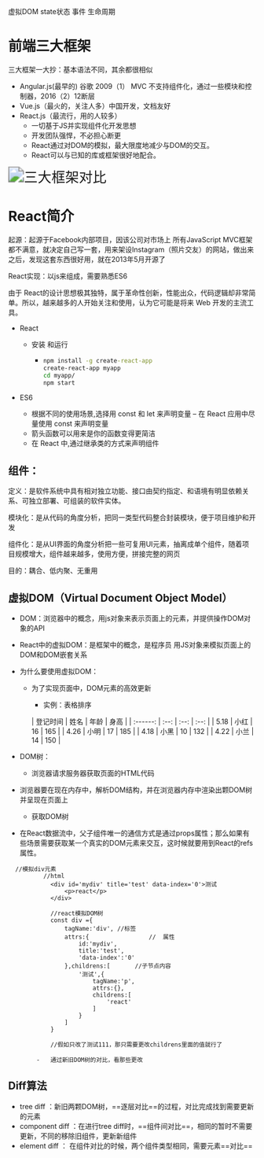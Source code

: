 虚拟DOM	state状态  事件  生命周期  

# 前端三大框架

三大框架一大抄：基本语法不同，其余都很相似

-   Angular.js(最早的)  谷歌 2009（1） MVC 不支持组件化，通过一些模块和控制器，2016（2）12断层
-   Vue.js（最火的，关注人多）中国开发，文档友好
-   React.js（最流行，用的人较多）
    -   一切基于JS并实现组件化开发思想
    -   开发团队强悍，不必担心断更
    -   React通过对DOM的模拟，最大限度地减少与DOM的交互。
    -   React可以与已知的库或框架很好地配合。

<img src="/home/k/桌面/三大框架对比.png" alt="三大框架对比" style="zoom:200%;" />

# React简介

起源：起源于Facebook内部项目，因该公司对市场上 所有JavaScript MVC框架都不满意，就决定自己写一套，用来架设Instagram（照片交友）的网站，做出来之后，发现这套东西很好用，就在2013年5月开源了

React实现：以js来组成，需要熟悉ES6

由于 React的设计思想极其独特，属于革命性创新，性能出众，代码逻辑却非常简单。所以，越来越多的人开始关注和使用，认为它可能是将来 Web 开发的主流工具。

-   React

    -   安装 和运行

        -   ```cmd
            npm install -g create-react-app
            create-react-app myapp
            cd myapp/
            npm start
            ```

-   ES6

    -   根据不同的使用场景,选择用 const 和 let 来声明变量
        – 在 React 应用中尽量使用 const 来声明变量
    -   箭头函数可以用来是你的函数变得更简洁
    -   在 React 中,通过继承类的方式来声明组件

## 组件：

定义：是软件系统中具有相对独立功能、接口由契约指定、和语境有明显依赖关系、可独立部署、可组装的软件实体。

模块化：是从代码的角度分析，把同一类型代码整合封装模块，便于项目维护和开发

组件化：是从UI界面的角度分析把一些可复用UI元素，抽离成单个组件，随着项目规模增大，组件越来越多，使用方便，拼接完整的网页

目的：耦合、低内聚、无重用

## 虚拟DOM（Virtual Document Object Model）

-   DOM：浏览器中的概念，用js对象来表示页面上的元素，并提供操作DOM对象的API

-   React中的虚拟DOM：是框架中的概念，是程序员 用JS对象来模拟页面上的DOM和DOM嵌套关系

-   为什么要使用虚拟DOM：

    -   为了实现页面中，DOM元素的高效更新

        -   实例：表格排序

        | 登记时间 | 姓名 | 年龄 | 身高 |
| :------: | :--: | :--: | :--: |
      |   5.18   | 小红 |  16  | 165  |
|   4.26   | 小明 |  17  | 185  |
    |   4.18   | 小黑 |  10  | 132  |
  |   4.22   | 小兰 |  14  | 150  |
    
    
  
-   DOM树：

    -   浏览器请求服务器获取页面的HTML代码
-   浏览器要在现在内存中，解析DOM结构，并在浏览器内存中渲染出颗DOM树并呈现在页面上
    -   获取DOM树
-   在React数据流中，父子组件唯一的通信方式是通过props属性；那么如果有些场景需要获取某一个真实的DOM元素来交互，这时候就要用到React的refs属性。
    
```react
  //模拟div元素
          //html
            <div id='mydiv' title='test' data-index='0'>测试
            	<p>react</p>
            </div>
            
            //react模拟DOM树
            const div ={
                tagName:'div', //标签
                attrs:{					//	属性
                    id:'mydiv',
                    title:'test',
                    'data-index':'0'
                },childrens:[		//子节点内容
                    '测试',{
                        tagName:'p',
                        attrs:{},
                        childrens:[
                            'react'
                        ]
                    }
                ]
            }
            
            //假如只改了测试111，那只需要更改childrens里面的值就行了
  ```
  
```
        -   通过新旧DOM树的对比，看那些更改
  ```

## Diff算法

-   tree diff ：新旧两颗DOM树，==逐层对比==的过程，对比完成找到需要更新的元素
-   component diff ：在进行tree diff时，==组件间对比==，相同的暂时不需要更新，不同的移除旧组件，更新新组件
-   element diff ： 在组件对比的时候，两个组件类型相同，需要元素==对比==



